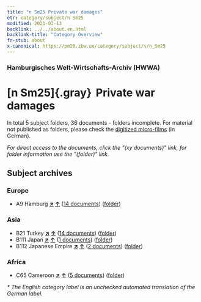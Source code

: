 ```yaml
---
title: "n Sm25 Private war damages"
etr: category/subject/n Sm25
modified: 2021-03-13
backlink: ../../about.en.html
backlink-title: "Category Overview"
fn-stub: about
x-canonical: https://pm20.zbw.eu/category/subject/s/n_Sm25
---
```


### Hamburgisches Welt-Wirtschafts-Archiv (HWWA)
# [n Sm25]{.gray}&#8201; Private war damages&#160; 





In total 5 subject folders, 36 documents - folders incomplete.
For material not published as folders, please check the [digitized micro-films](/film/h1_sh.de.html) (in German).

_For direct access to the documents, click the "(xy documents)" link, for folder information use the "(folder)" link._

## Subject archives



### Europe

- A9 Hamburg [**&nearr;**](../../../geo/i/140905/about.en.html "Hamburg (all folders)") [**&uarr;**](../../../geo/about.en.html#A9 "Country category system") (<a href="https://pm20.zbw.eu/dfgview/sh/140905,163226" title="about: Hamburg : Private war damages" target="_blank">14 documents</a>) ([folder](../../../../folder/sh/1409xx/140905/1632xx/163226/about.en.html))

### Asia

- B21 Turkey [**&nearr;**](../../../geo/i/141111/about.en.html "Turkey (all folders)") [**&uarr;**](../../../geo/about.en.html#B21 "Country category system") (<a href="https://pm20.zbw.eu/dfgview/sh/141111,163226" title="about: Turkey : Private war damages" target="_blank">14 documents</a>) ([folder](../../../../folder/sh/1411xx/141111/1632xx/163226/about.en.html))
- B111 Japan [**&nearr;**](../../../geo/i/141272/about.en.html "Japan (all folders)") [**&uarr;**](../../../geo/about.en.html#B111 "Country category system") (<a href="https://pm20.zbw.eu/dfgview/sh/141272,163226" title="about: Japan : Private war damages" target="_blank">1 documents</a>) ([folder](../../../../folder/sh/1412xx/141272/1632xx/163226/about.en.html))
- B112 Japanese Empire [**&nearr;**](../../../geo/i/141273/about.en.html "Japanese Empire (all folders)") [**&uarr;**](../../../geo/about.en.html#B112 "Country category system") (<a href="https://pm20.zbw.eu/dfgview/sh/141273,163226" title="about: Japanese Empire : Private war damages" target="_blank">2 documents</a>) ([folder](../../../../folder/sh/1412xx/141273/1632xx/163226/about.en.html))

### Africa

- C65 Cameroon [**&nearr;**](../../../geo/i/141410/about.en.html "Cameroon (all folders)") [**&uarr;**](../../../geo/about.en.html#C65 "Country category system") (<a href="https://pm20.zbw.eu/dfgview/sh/141410,163226" title="about: Cameroon : Private war damages" target="_blank">5 documents</a>) ([folder](../../../../folder/sh/1414xx/141410/1632xx/163226/about.en.html))


_* The English category label is an unchecked automated translation of the German label._

